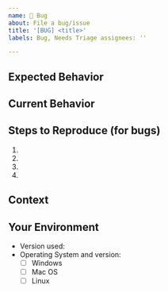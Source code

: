 ```yaml
---
name: 🐞 Bug
about: File a bug/issue
title: '[BUG] <title>'
labels: Bug, Needs Triage assignees: ''

---
```


## Expected Behavior

<!--- If you're describing a bug, tell us what should happen -->

## Current Behavior

<!--- If describing a bug, tell us what happens instead of the expected behavior -->
<!--- If suggesting a change/improvement.md, explain the difference from current behavior -->

## Steps to Reproduce (for bugs)

<!--- Provide a link to a live example, or an unambiguous set of steps to -->
<!--- reproduce this bug. Include code to reproduce, if relevant -->

1.
2.
3.
4.

## Context

<!--- How has this issue affected you? What are you trying to accomplish? -->
<!--- Providing context helps us come up with a solution that is most useful in the real world -->

## Your Environment

<!--- Include as many relevant details about the environment you experienced the bug in -->

* Version used:
* Operating System and version:
    * [ ] Windows
    * [ ] Mac OS
    * [ ] Linux

[//]: # (## Possible Solution)
<!--- Not obligatory, but suggest a fix/reason for the bug, -->
<!--- or ideas how to implement the addition or change -->
